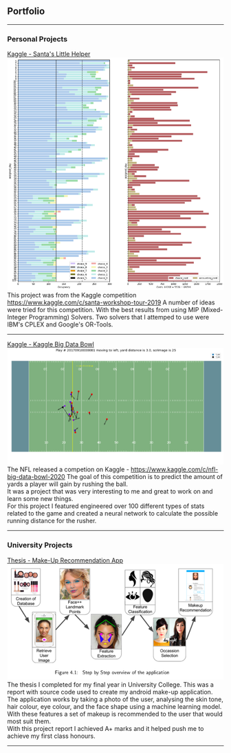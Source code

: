 ## Portfolio

---

### Personal Projects

[Kaggle - Santa's Little Helper](https://github.com/roryoreilly/kaggle-santa-workshop)
<img src="images/kaggle-santa.png?raw=true"/>
This project was from the Kaggle competition https://www.kaggle.com/c/santa-workshop-tour-2019 A number of ideas were tried for this competition. With the best results from using MIP (Mixed-Integer Programming) Solvers. Two solvers that I attemped to use were IBM's CPLEX and Google's OR-Tools.

---

[Kaggle - Kaggle Big Data Bowl](https://github.com/roryoreilly/kaggle-nfl-rushers)
<img src="images/kaggle-nfl.png?raw=true"/>
The NFL released a competion on Kaggle - https://www.kaggle.com/c/nfl-big-data-bowl-2020
The goal of this competition is to predict the amount of yards a player will gain by rushing the ball.
<br>
It was a project that was very interesting to me and great to work on and learn some new things.
<br>
For this project I featured engineered over 100 different types of stats related to the game and created a neural network to calculate the possible running distance for the rusher.

---

### University Projects

[Thesis - Make-Up Recommendation App](https://github.com/roryoreilly/thesis-make-up-recommender)
<img src="images/thesis-makeup.png?raw=true"/>
The thesis I completed for my final year in University College. This was a report with source code used to create my android make-up application. The application works by taking a photo of the user, analysing the skin tone, hair colour, eye colour, and the face shape using a machine learning model. With these features a set of makeup is recommended to the user that would most suit them.
<br>
With this project report I achieved A+ marks and it helped push me to achieve my first class honours.


---
